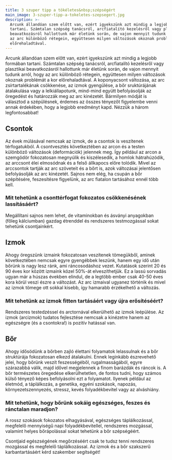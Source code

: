 ```yaml
---
title: 3 szuper tipp a tökéletes&nbsp;szépségért
main_image: 3-szuper-tipp-a-tokeletes-szepsegert.jpg
description: >-
  Arcunk állandóan szem előtt van, ezért igyekszünk azt mindig a legjobb formában
  tartani. Számtalan szépség tanácsról, arcfiatalító kezelésről vagy plasztikai
  beavatkozásról hallottunk már életünk során, de vajon mennyit tudunk arról, hogy
  az arc különböző rétegein, együttesen milyen változások okoznak problémát a kor
  előrehaladtával.
---
```


Arcunk állandóan szem előtt van, ezért igyekszünk azt mindig a legjobb formában
tartani. Számtalan szépség tanácsról, arcfiatalító kezelésről vagy plasztikai
beavatkozásról hallottunk már életünk során, de vajon mennyit tudunk arról, hogy
az arc különböző rétegein, együttesen milyen változások okoznak problémát a kor
előrehaladtával. A koponyacsont változása, az arc zsírtartalékának csökkenése,
az izmok gyengülése, a bőr sruktúrájának átalakulása vagy a lelkiállapotunk,
mind-mind együtt befolyásolják az öregedést és határozzák meg az arc kinézetét.
Bármilyen módját is választod a szépülésnek, érdemes az összes tényezőt
figyelembe venni annak érdekében, hogy a legjobb eredményt kapd. Nézzük a három
legfontosabbat!

## Csontok

Az évek múlásával nemcsak az izmok, de a csontok is veszítenek térfogatukból. A
csontvesztés következtében az arcon és a testen különböző változások
(deformációk) jelennek meg. Így például az arcon a szemgödör fokozatosan
megnyúlik és kiszélesedik, a homlok hátrahúzódik, az arccsont élei elmosódnak és
a felső állkapocs előre tolódik. Mivel az arccsontok tartják az arc szöveteit és
a bőrt is, azok változásai jelentősen befolyásolják az arc kinézetét. Sajnos nem
elég, ha csupán a bőr szépítésére, feszesítésre figyelünk, az arc fiatalon
tartásához ennél több kell.

### Mit tehetünk a csonttérfogat fokozatos csökkenésének lassításáért?

Megállítani sajnos nem lehet, de vitaminokban és ásványi anyagokban (főleg
kálciumban) gazdag étrenddel és rendszeres testmozgással sokat tehetünk
csontjainkért.

## Izmok

Ahogy öregszünk izmaink fokozatosan veszítenek tömegükből, aminek következtében
nemcsak egyre gyengébbek leszünk, hanem egy idő után bőrünk is nagy lesz ránk,
ami ráncosodáshoz vezet. Kutatások szerint 20 és 90 éves kor között izmaink
közel 50%-át elveszíthetjük. Ez a lassú sorvadás ugyan már a húszas években
elindul, de a legtöbb ember csak 40-50 éves kora körül veszi észre a változást.
Az arc izmaival ugyanez történik és mivel az izmok tömege ott sokkal kisebb, így
hamarabb érzékelhető a változás.

### Mit tehetünk az izmok fitten tartásáért vagy újra erősítéséért?

Rendszeres testedzéssel és arctornával elkerülhető az izmok leépülése. Az izmok
(arcizmok) tudatos fejlesztése nemcsak a kinézetre hanem az egészségre (és a
csontokra!) is pozitív hatással van.

## Bőr

Ahogy idősödünk a bőrben zajló élettani folyamatok lelassulnak és a bőr
struktúrája fokozatosan elkezd átalakulni. Ennek leginkább észrevehető jelei,
hogy bőrünk veszít feszességéből, rugalmasságából, egyre szárazabbá válik, majd
idővel megjelennek a finom barázdák és ráncok is. A bőr természetes öregedése
elkerülhetetlen, de fontos tudni, hogy számos külső tényező képes befolyásolni
ezt a folyamatot. Ilyenek például az életmód, a táplálkozás, a genetika, egyéni
szokások, napozás, környezetszennyezés, stressz, kevés folyadékbevitel vagy az
alváshiány.

### Mit tehetünk, hogy bőrünk sokáig egészséges, feszes és ránctalan maradjon?

A rossz szokások fokozatos elhagyásával, egészséges táplálkozással, megfelelő
mennyiségű napi folyadékbevitellel, rendszeres mozgással, valamint helyes
bőrápolással sokat tehetünk a bőr szépségéért.

Csontjaid egészségének megőrzéséért csak te tudsz tenni rendszeres mozgással és
megfelelő táplálkozással. Az izmok és a bőr szakszerű karbantartásáért kérd
szakember segítségét!


